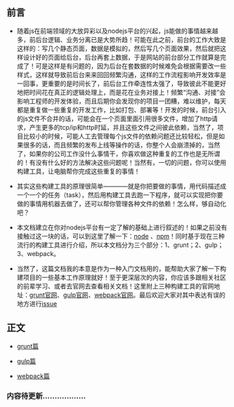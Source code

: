 ## 前言

* 随着js在前端领域的大放异彩以及nodejs平台的兴起，js能做的事情越来越多，前后台逻辑、业务分离已是大势所趋！可能在此之前，前台的工作大致是这样的：写几个静态页面，数据是模拟的，然后写几个页面效果，然后就把这样设计好的页面给后台，后台再套上数据，于是网站的前台部分工作就算是完成了！可是这样是有问题的，因为后台在套数据的时候难免会根据需要改一些样式，这样就导致前后台来来回回频繁沟通，这样的工作流程影响开发效率是一回事，更重要的是时间长了，前后台工作牵连性太强了，导致彼此不能更好地把时间花在真正的逻辑处理上，而是花在业务对接上！频繁“沟通、对接”会影响工程师的开发体验，而且后期你会发现你的项目一团糟，难以维护，每天都是重复做一些重复的开发工作，比如打包、部署等！开发的时候，前台引入的js文件不合并的话，可能会在一个页面里面引用很多文件，增加了http请求，产生更多的tcp/ip和http时延，并且这些文件之间彼此依赖，当然了，项目比较小的时候，可能人工去管理每个js文件的依赖问题还比较轻松，但是如果很多的话，而且频繁的发布上线等操作的话，你整个人会崩溃掉的，当然了，如果你的公司工作没什么事情干，你喜欢做这种重复的工作也是无所谓的！有没有什么好的方法解决这些问题呢！当然有，一切的问题，你可以使用构建工具，让电脑帮你完成这些重复的事情！

* 其实这些构建工具的原理很简单————就是你把要做的事情，用代码描述成一个一个的任务（task），然后用构建工具去跑一下程序，就可以实现把你要做的事情用机器去做了，还可以帮你管理各种文件的依赖！怎么样，够自动化吧？



* 本文档建立在你对nodejs平台有一定了解的基础上进行叙述的！如果之前没有接触过这一块的话，可以到这里了解一下：[node](https://nodejs.org/en/) 、[npm](https://www.npmjs.com/)！同时基于现在三种流行的构建工具进行介绍，所以本文档分为三个部分：1、grunt；2、gulp；3、webpack。

* 当然了，这篇文档我的本意是作为一种入门文档用的，能帮助大家了解一下构建项目的一些基本工作原理就好！至于更深层次的内容，你应该多跟相关社区的前辈学习、或者去官网去查看相关文档！这里附上三种构建工具的官网地址：[grunt官网](http://gruntjs.com/)、[gulp官网](http://gulpjs.com/)、[webpack官网](https://webpack.github.io/)。最后欢迎大家对其中表达有误的地方进行[issue](https://github.com/woai30231/frontend-build-tools-note/issues)

## 正文

- [grunt篇](https://github.com/woai30231/frontend-build-tools-note/tree/master/grunt)

- [gulp篇](https://github.com/woai30231/frontend-build-tools-note/tree/master/gulp)

- [webpack篇](https://github.com/woai30231/frontend-build-tools-note/tree/master/webpack)

### 内容待更新………………